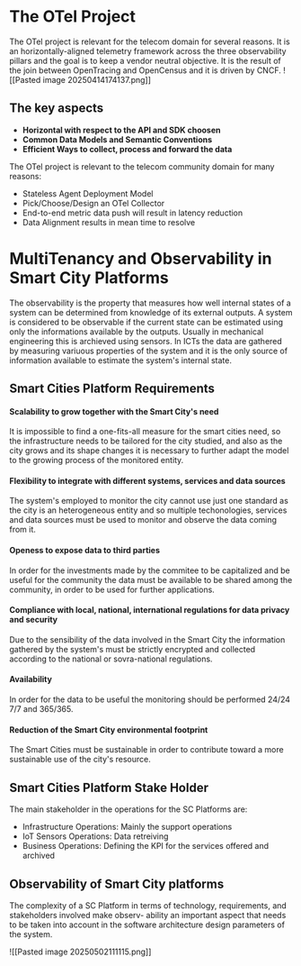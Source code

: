 # The OTel Project
The OTel project is relevant for the telecom domain for several reasons. 
It is an horizontally-aligned telemetry framework across the three observability pillars and the goal is to keep a vendor neutral objective.
It is the result of the join between OpenTracing and OpenCensus and it is driven by CNCF.
![[Pasted image 20250414174137.png]]

## The key aspects

- **Horizontal with respect to the API and SDK choosen**
- **Common Data Models and Semantic Conventions**
- **Efficient Ways to collect, process and forward the data**

The OTel project is relevant to the telecom community domain for many reasons:
- Stateless Agent Deployment Model
- Pick/Choose/Design an OTel Collector
- End-to-end metric data push will result in latency reduction 
- Data Alignment results in mean time to resolve

# MultiTenancy and Observability in Smart City Platforms

The observability is the property that measures how well internal states of a system can be determined from knowledge of its external outputs.
A system is considered to be observable if the current state can be estimated using only the informations available by the outputs.
Usually in mechanical engineering this is archieved using sensors.
In ICTs the data are gathered by measuring variuous properties of the system and it is the only source of information available to estimate the system's internal state.

## Smart Cities Platform Requirements


#### Scalability to grow together with the Smart City's need
It is impossible to find a one-fits-all measure for the smart cities need, so the infrastructure needs to be tailored for the city studied, and also as the city grows and its shape changes it is necessary to further adapt the model to the growing process of the monitored entity.
#### Flexibility to integrate with different systems, services and data sources
The system's employed to monitor the city cannot use just one standard as the city is an heterogeneous entity and so multiple techonologies, services and data sources must be used to monitor and observe the data coming from it.
#### Openess to expose data to third parties
In order for the investments made by the commitee to be capitalized and be useful for the community the data must be available to be shared among the community, in order to be used for further applications.
#### Compliance with local, national, international regulations for data privacy and security
Due to the sensibility of the data involved in the Smart City the information gathered by the system's must be strictly encrypted and collected according to the national or sovra-national regulations.
#### Availability
In order for the data to be useful the monitoring should be performed 24/24 7/7 and 365/365.
#### Reduction of the Smart City environmental footprint
The Smart Cities must be sustainable in order to contribute toward a more sustainable use of the city's resource.

## Smart Cities Platform Stake Holder
The main stakeholder in the operations for the SC Platforms are:
- Infrastructure Operations: Mainly the support operations
- IoT Sensors Operations: Data retreiving
- Business Operations: Defining the KPI for the services offered and archived

## Observability of Smart City platforms
The complexity of a SC Platform in terms of technology, requirements, and stakeholders involved make observ-
ability an important aspect that needs to be taken into account in the software architecture design parameters
of the system.


![[Pasted image 20250502111115.png]]
